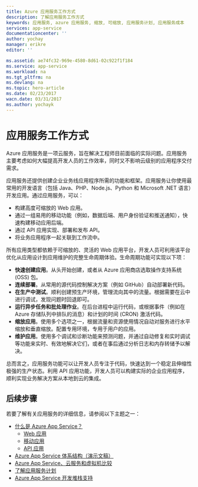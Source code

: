 ```yaml
---
title: Azure 应用服务工作方式
description: 了解应用服务工作方式
keywords: 应用服务, azure 应用服务, 缩放, 可缩放, 应用服务计划, 应用服务成本
services: app-service
documentationcenter: ''
author: yochay
manager: erikre
editor: ''

ms.assetid: ae74fc32-969e-4580-8d61-02c922f1f184
ms.service: app-service
ms.workload: na
ms.tgt_pltfrm: na
ms.devlang: na
ms.topic: hero-article
ms.date: 02/23/2017
wacn.date: 03/31/2017
ms.author: yochayk
---
```


# 应用服务工作方式
Azure 应用服务是一项云服务，旨在解决工程师目前面临的实际问题。应用服务主要考虑如何大幅提高开发人员的工作效率，同时又不影响云级别的应用程序交付需求。

应用服务还提供创建企业业务线应用程序所需的功能和框架。应用服务让你使用最常用的开发语言（包括 Java、PHP、Node.js、Python 和 Microsoft .NET 语言）开发应用。通过应用服务，可以：

* 构建高度可缩放的 Web 应用。
* 通过一组易用的移动功能（例如，数据后端、用户身份验证和推送通知），快速构建移动应用后端。
* 通过 API 应用实现、部署和发布 API。
* 将业务应用程序一起关联到工作流中。

所有应用类型都依赖于可缩放的、灵活的 Web 应用平台，开发人员可利用该平台优化从应用设计到应用维护的完整生命周期体验。生命周期功能可实现以下项：

* **快速创建应用**。从头开始创建，或者从 Azure 应用商店选取操作支持系统 (OSS) 包。
* **连续部署**。从常用的源代码控制解决方案（例如 GitHub）自动部署新代码。
* **在生产中测试**。顺利创建预生产环境，管理流向其中的流量。根据需要在云中进行调试，发现问题时回退即可。
* **运行异步任务和批处理作业**。在后台进程中运行代码，或根据事件（例如在 Azure 存储队列中排队的消息）和计划的时间 (CRON) 激活代码。
* **缩放应用**。使用多个选项之一，根据流量和资源使用情况自动对服务进行水平缩放和垂直缩放。配置专用环境，专用于用户的应用。
* **维护应用**。使用多个调试和诊断功能来预测问题，并通过自动修复和实时调试等功能来实时、有效地解决它们，或者在事后通过分析日志和内存转储予以解决。

总而言之，应用服务功能可以让开发人员专注于代码，快速达到一个稳定且伸缩性极强的生产状态。利用 API 应用功能，开发人员可以构建实际的企业应用程序，顺利实现业务解决方案从本地到云的集成。

## 后续步骤

若要了解有关应用服务的详细信息，请参阅以下主题之一：

* [什么是 Azure App Service？](./app-service-value-prop-what-is.md)
    * [Web 应用](../app-service-web/app-service-web-overview.md)
    * [移动应用](../app-service-mobile/app-service-mobile-value-prop.md)
    * [API 应用](../app-service-api/app-service-api-apps-why-best-platform.md)
* [Azure App Service 体系结构（演示文稿）](http://www.slideshare.net/maartenba/windows-azure-web-sites-things-they-dont-teach-kids-in-school-comunity-day-2013)
* [Azure App Service、云服务和虚拟机比较](../app-service-web/choose-web-site-cloud-service-vm.md)
* [了解应用服务计划](./azure-web-sites-web-hosting-plans-in-depth-overview.md)
* [Azure App Service 开发堆栈支持](https://azure.microsoft.com/blog/windows-azure-websites-development-stacks-support/)

<!---HONumber=Mooncake_0327_2017-->
<!--Update_Description: move contents from an include file-->